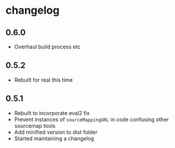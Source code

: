 # changelog

## 0.6.0

* Overhaul build process etc

## 0.5.2

* Rebuilt for real this time

## 0.5.1

* Rebuilt to incorporate eval2 fix
* Prevent instances of `sourceMappingURL` in code confusing other sourcemap tools
* Add minified version to dist folder
* Started maintaining a changelog
